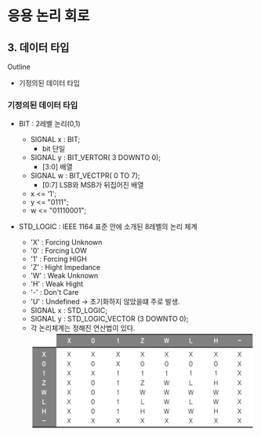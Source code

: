 # 응용 논리 회로

## 3. 데이터 타입

Outline
- 기정의된 데이터 타입

### 기정의된 데이터 타입

- BIT : 2레벨 논리(0,1)
  - SIGNAL x : BIT;
    - bit 단일
  - SIGNAL y : BIT_VERTOR( 3 DOWNTO 0);
    - [3:0] 배열
  - SIGNAL w : BIT_VECTPR( 0 TO 7);
    - [0:7] LSB와 MSB가 뒤집어진 배열
  - x <= '1';
  - y <= "0111";
  - w <= "01110001";

- STD_LOGIC : IEEE 1164 표준 안에 소개된 8레벨의 논리 체계
  - 'X' : Forcing Unknown
  - '0' : Forcing LOW
  - '1' : Forcing HIGH
  - 'Z' : Hight Impedance
  - 'W' : Weak Unknown
  - 'H' : Weak Hight
  - '-' : Don't Care
  - 'U' : Undefined -> 초기화하지 않았을떄 주로 발생.
  - SIGNAL x : STD_LOGIC;
  - SIGNAL y : STD_LOGIC_VECTOR (3 DOWNTO 0);
  - 각 논리체계는 정해진 연산법이 있다.
  ![logicadd](../img/logic_add.png)
